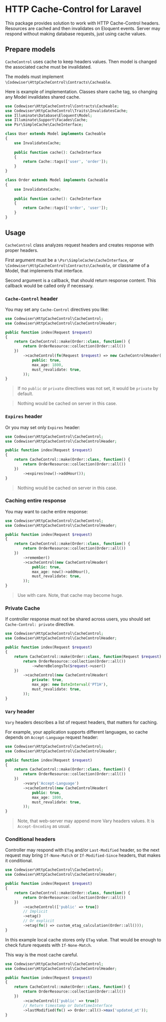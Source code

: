 # HTTP Cache-Control for Laravel

This package provides solution to work with HTTP Cache-Control headers.
Resources are cached and then invalidates on Eloquent events. Server may respond
without making database requests, just using cache values.

## Prepare models

`CacheControl` uses cache to keep headers values. Then model is changed the
associated cache must be invalidated.

The models must implement `\Codewiser\HttpCacheControl\Contracts\Cacheable`.

Here is example of implementation. Classes share cache tag, so changing any
Model invalidates shared cache.

```php
use Codewiser\HttpCacheControl\Contracts\Cacheable;
use Codewiser\HttpCacheControl\Traits\InvalidatesCache;
use Illuminate\Database\Eloquent\Model;
use Illuminate\Support\Facades\Cache;
use Psr\SimpleCache\CacheInterface;

class User extends Model implements Cacheable
{
    use InvalidatesCache;
    
    public function cache(): CacheInterface
    {
        return Cache::tags(['user', 'order']);
    }
}

class Order extends Model implements Cacheable
{
    use InvalidatesCache;
    
    public function cache(): CacheInterface
    {
        return Cache::tags(['order', 'user']);
    }
}
```

## Usage

`CacheControl` class analyzes request headers and creates response with proper
headers.

First argument must be a `\Psr\SimpleCache\CacheInterface`,
or `\Codewiser\HttpCacheControl\Contracts\Cacheable`, or classname of a Model,
that implements that interface.

Second argument is a callback, that should return response content. This
callback would be called only if necessary.

### `Cache-Control` header

You may set any `Cache-Control` directives you like:

```php
use Codewiser\HttpCacheControl\CacheControl;
use Codewiser\HttpCacheControl\CacheControlHeader;

public function index(Request $request)
{
    return CacheControl::make(Order::class, function() {
        return OrderResource::collection(Order::all())
    })
        ->cacheControl(fn(Request $request) => new CacheControlHeader(
            public: true,
            max_age: 1800,
            must_revalidate: true,
        ));
}
```
> If no `public` or `private` directives was not set, it would be `private` by
> default.

> Nothing would be cached on server in this case.

### `Expires` header

Or you may set only `Expires` header:

```php
use Codewiser\HttpCacheControl\CacheControl;
use Codewiser\HttpCacheControl\CacheControlHeader;

public function index(Request $request)
{
    return CacheControl::make(Order::class, function() {
        return OrderResource::collection(Order::all())
    })
        ->expires(now()->addHour());
}
```

> Nothing would be cached on server in this case.

### Caching entire response

You may want to cache entire response:

```php
use Codewiser\HttpCacheControl\CacheControl;
use Codewiser\HttpCacheControl\CacheControlHeader;

public function index(Request $request)
{
    return CacheControl::make(Order::class, function() {
        return OrderResource::collection(Order::all())
    })
        ->remember()
        ->cacheControl(new CacheControlHeader(
            public: true,
            max_age: now()->addHour(),
            must_revalidate: true,
        ));
}
```

> Use with care. Note, that cache may become huge.

### Private Cache

If controller response must not be shared across users, you should
set `Cache-Control: private` directive.

```php
use Codewiser\HttpCacheControl\CacheControl;
use Codewiser\HttpCacheControl\CacheControlHeader;

public function index(Request $request)
{
    return CacheControl::make(Order::class, function(Request $request) {
        return OrderResource::collection(Order::all())
            ->whereBelongsTo($request->user()
    })
        ->cacheControl(new CacheControlHeader(
            private: true,
            max_age: new DateInterval('PT1H'),
            must_revalidate: true,
        ));
}
```

### `Vary` header

`Vary` headers describes a list of request headers, that matters for caching.

For example, your application supports different languages, so cache depends
on `Accept-Language` request header:

```php
use Codewiser\HttpCacheControl\CacheControl;
use Codewiser\HttpCacheControl\CacheControlHeader;

public function index(Request $request)
{
    return CacheControl::make(Order::class, function() {
        return OrderResource::collection(Order::all())
    })
        ->vary('Accept-Language')
        ->cacheControl(new CacheControlHeader(
            public: true,
            max_age: 1800,
            must_revalidate: true,
        ));
}
```

> Note, that web-server may append more Vary headers values. It
> is `Accept-Encoding` as usual.

### Conditional headers

Controller may respond with `ETag` and/or `Last-Modified` header, so the next
request may bring `If-None-Match` or `If-Modified-Since` headers, that makes it
conditional.

```php
use Codewiser\HttpCacheControl\CacheControl;
use Codewiser\HttpCacheControl\CacheControlHeader;

public function index(Request $request)
{
    return CacheControl::make(Order::class, function() {
        return OrderResource::collection(Order::all())
    })
        ->cacheControl(['public' => true])
        // Implicit
        ->etag()
        // Or explicit
        ->etag(fn() => custom_etag_calculation(Order::all()));
}
```

In this example local cache stores only `ETag` value. That would be enough to
check future requests with `If-None-Match`.

This way is the most cache careful.

```php
use Codewiser\HttpCacheControl\CacheControl;
use Codewiser\HttpCacheControl\CacheControlHeader;

public function index(Request $request)
{
    return CacheControl::make(Order::class, function() {
        return OrderResource::collection(Order::all())
    })
        ->cacheControl(['public' => true])
        // Return timestamp or DateTimeInterface
        ->lastModified(fn() => Order::all()->max('updated_at'));
}
```
